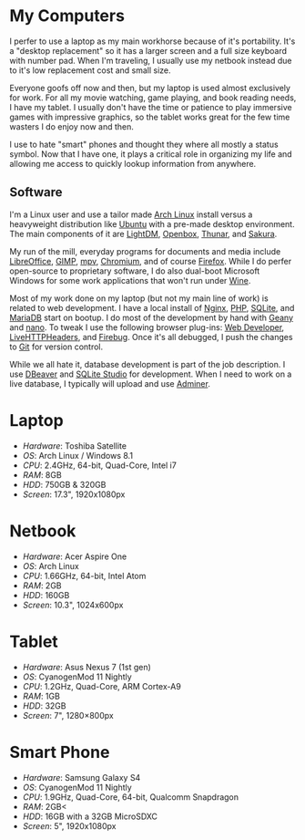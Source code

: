 My Computers
============
I perfer to use a laptop as my main workhorse because of it's portability. It's a "desktop replacement" so it has a 
larger screen and a full size keyboard with number pad. When I'm traveling, I usually use my netbook instead due to it's 
low replacement cost and small size.

Everyone goofs off now and then, but my laptop is used almost exclusively for work. For all my movie watching, game 
playing, and book reading needs, I have my tablet. I usually don't have the time or patience to play immersive games with
impressive graphics, so the tablet works great for the few time wasters I do enjoy now and then. 

I use to hate "smart" phones and thought they where all mostly a status symbol. Now that I have one, it plays a critical 
role in organizing my life and allowing me access to quickly lookup information from anywhere. 


Software
--------
I'm a Linux user and use a tailor made [Arch Linux](http://www.archlinux.org/) install versus a heavyweight distribution 
like [Ubuntu](http://www.ubuntu.com/) with a pre-made desktop environment. The main components of it are 
[LightDM](http://www.freedesktop.org/wiki/Software/LightDM/ "Desktop Manager"), [Openbox](http://openbox.org/ "Window Manager"), 
[Thunar](http://docs.xfce.org/xfce/thunar/start "File Manager"), and [Sakura](http://launchpad.net/sakura "Terminal Emulator").

My run of the mill, everyday programs for documents and media include [LibreOffice](http://www.libreoffice.org/ "Office Suite"), 
[GIMP](http://www.gimp.org/ "Graphics Editor"), [mpv](http://mpv.io/ "Media Player"), 
[Chromium](http://www.chromium.org/Home "Internet Browser"), and of course 
[Firefox]("http://www.mozilla.org/en-US/firefox/desktop/ "Internet Browser"). While I do perfer open-source to proprietary 
software, I do also dual-boot Microsoft Windows for some work applications that won't run under [Wine](http://www.winehq.org/). 

Most of my work done on my laptop (but not my main line of work) is related to web development. I have a local install 
of [Nginx](http://nginx.org/), [PHP](http://php.net/), [SQLite](http://sqlite.org/), and [MariaDB](http://mariadb.org/) 
start on bootup. I do most of the development by hand with [Geany](http://www.geany.org/) and 
[nano](http://www.nano-editor.org/). To tweak I use the following browser plug-ins: 
[Web Developer](http://chrispederick.com/work/web-developer/), [LiveHTTPHeaders](http://livehttpheaders.mozdev.org/), and 
[Firebug](http://getfirebug.com/). Once it's all debugged, I push the changes to [Git](http://www.git-scm.com/) for 
version control.

While we all hate it, database development is part of the job description. I use [DBeaver](http://dbeaver.jkiss.org/) and 
[SQLite Studio](http://sqlitestudio.pl/) for development. When I need to work on a live database, I typically will upload 
and use [Adminer](http://www.adminer.org/).

<!-- SIDEBAR -->
Laptop
======
*   *Hardware*: Toshiba Satellite
*   *OS*: Arch Linux / Windows 8.1
*   *CPU*: 2.4GHz, 64-bit, Quad-Core, Intel i7
*   *RAM*: 8GB
*   *HDD*: 750GB &amp; 320GB
*   *Screen*: 17.3", 1920x1080px

Netbook
=======
*   *Hardware*: Acer Aspire One
*   *OS*: Arch Linux
*   *CPU*: 1.66GHz, 64-bit, Intel Atom
*   *RAM*: 2GB
*   *HDD*: 160GB
*   *Screen*: 10.3", 1024x600px

Tablet
======
*   *Hardware*: Asus Nexus 7 (1st gen)
*   *OS*: CyanogenMod 11 Nightly
*   *CPU*: 1.2GHz, Quad-Core, ARM Cortex-A9
*   *RAM*: 1GB
*   *HDD*: 32GB
*   *Screen*: 7", 1280×800px

Smart Phone
===========
*   *Hardware*: Samsung Galaxy S4
*   *OS*: CyanogenMod 11 Nightly
*   *CPU*: 1.9GHz, Quad-Core, 64-bit, Qualcomm Snapdragon
*   *RAM*: 2GB<
*   *HDD*: 16GB with a 32GB MicroSDXC
*   *Screen*: 5", 1920x1080px
<!-- END SIDEBAR -->
